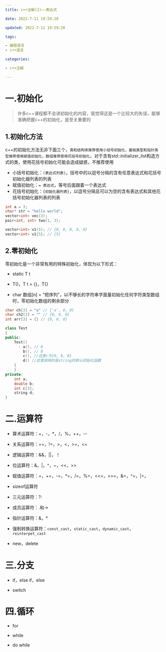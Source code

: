 ```yaml
---
title: c++注解(2)——表达式

date: 2022-7-11 19:59:20

updated: 2022-7-11 19:59:20

tags:

- 编程语言
- c++语言

categories:

- c++注解

---
```


# 一.初始化

> 许多c++课程都不会讲初始化的内容，我觉得这是一个比较大的失误，能够准确把握c++的初始化，是至关重要的

## 1.初始化方法

c++的初始化方法无非下面三个，`类和结构体推荐使用小括号初始化，基础类型和指针类型推荐使用赋值初始化，数组推荐使用花括号初始化`，对于含有std::initializer_list构造方式的类，使用花括号初始化可能会造成疑惑，不推荐使用

- 小括号初始化：`(表达式列表)`，括号中的以逗号分隔的含有任意表达式和花括号初始化器列表的列表
- 赋值初始化：`= 表达式`，等号后面跟着一个表达式
- 花括号初始化：`{初始化器列表}`，以逗号分隔且可以为空的含有表达式和其他花括号初始化器列表的列表

```cpp
int a = 3;
char* str = "hello world";
vector<int> vec(3);
pair<int, int> two(1, 3);

vector<int> v1(5); // {0, 0, 0, 0, 0}
vector<int> v1{5}; // {5}
```

## 2.零初始化

零初始化是一个非常有用的特殊初始化，体现为以下形式：

- static T t

- T()，T t = {}，T{}

- char 数组[n] = "短序列"，以不够长的字符串字面量初始化任何字符类型数组时，零初始化数组的剩余部分

```cpp
char ch[3] = "a" // {'a', 0, 0}
char ch2[3] = "" // {0, 0, 0}
int arr[3] = {} // {0, 0, 0}

class Test
{
public:
    Test()
      : a(), // 0
        b(), // 0
        c(), //这里c为{0, 0, 0}
        d() //这里调用的是string的默认初始化函数
    {
    }
private:
    int a;
    double b;
    int c[3];
    string d;
}
```

# 二.运算符

- 算术运算符：+，-，*，/，%，++，--

- 关系运算符：==，!=，>，<，>=，<=

- 逻辑运算符：&&，||，！

- 位运算符：&，|，^，~，<<，>>

- 赋值运算符：=，+=，-=，*=，/=，%=，<<=，>>=，&=，^=，|=，

- sizeof运算符

- 三元运算符：?:

- 成员运算符：.和->

- 指针运算符：&，*

- 强制转换运算符：`const_cast`，`static_cast`，`dynamic_cast`，`reinterpet_cast`

- new，delete

# 三.分支

- if，else if，else

- switch

# 四.循环

- for

- while

- do while

# 

